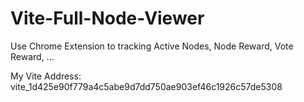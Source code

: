 # Vite-Full-Node-Viewer
Use Chrome Extension to tracking Active Nodes, Node Reward, Vote Reward, ...

My Vite Address: vite_1d425e90f779a4c5abe9d7dd750ae903ef46c1926c57de5308
